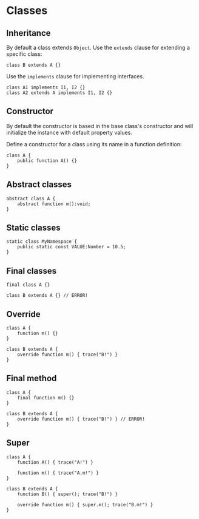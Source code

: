 # Classes

## Inheritance

By default a class extends `Object`. Use the `extends` clause for extending a specific class:

```
class B extends A {}
```

Use the `implements` clause for implementing interfaces.

```
class A1 implements I1, I2 {}
class A2 extends A implements I1, I2 {}
```

## Constructor

By default the constructor is based in the base class's constructor and will initialize the instance with default property values.

Define a constructor for a class using its name in a function definition:

```
class A {
    public function A() {}
}
```

## Abstract classes

```
abstract class A {
    abstract function m():void;
}
```

## Static classes

```
static class MyNamespace {
    public static const VALUE:Number = 10.5;
}
```

## Final classes

```
final class A {}

class B extends A {} // ERROR!
```

## Override

```
class A {
    function m() {}
}

class B extends A {
    override function m() { trace("B!") }
}
```

## Final method

```
class A {
    final function m() {}
}

class B extends A {
    override function m() { trace("B!") } // ERROR!
}
```

## Super

```
class A {
    function A() { trace("A!") }

    function m() { trace("A.m!") }
}

class B extends A {
    function B() { super(); trace("B!") }

    override function m() { super.m(); trace("B.m!") }
}
```